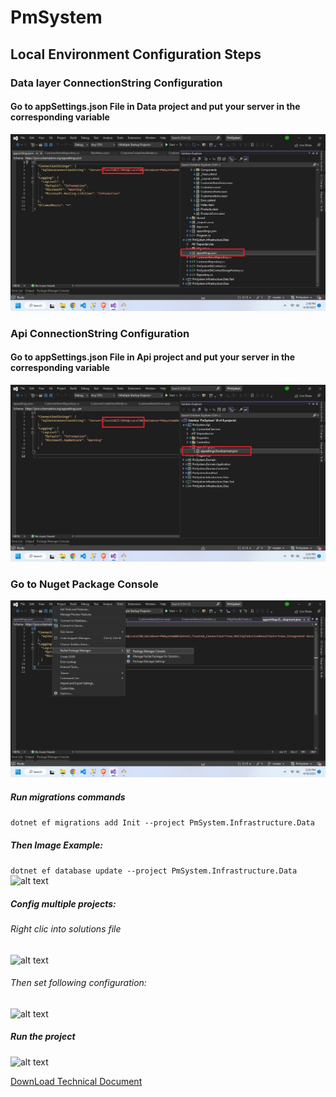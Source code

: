 # PmSystem

## Local Environment Configuration Steps

### Data layer ConnectionString Configuration
#### Go to appSettings.json File in Data project and put your server in the corresponding variable
![alt text](https://github.com/saulocarrasco/PmSystem/blob/master/documentation/data-connectionString.jpg)

### Api ConnectionString Configuration
#### Go to appSettings.json File in Api project and put your server in the corresponding variable
![alt text](https://github.com/saulocarrasco/PmSystem/blob/master/documentation/api-connectionString.jpg)

### Go to Nuget Package Console
![alt text](https://github.com/saulocarrasco/PmSystem/blob/master/documentation/nuget-console-option.jpg)

##### Run migrations commands
```dotnet ef migrations add Init --project PmSystem.Infrastructure.Data```<br/>
##### Then Image Example:
```dotnet ef database update --project PmSystem.Infrastructure.Data```
![alt text](https://github.com/saulocarrasco/PmSystem/blob/master/documentation/nuget-command.jpg)

##### Config multiple projects:
###### Right clic into solutions file
![alt text](https://github.com/saulocarrasco/PmSystem/blob/master/documentation/right-clic.jpg)
###### Then set following configuration:
![alt text](https://github.com/saulocarrasco/PmSystem/blob/master/documentation/multiple-project-option.jpg)

##### Run the project
![alt text](https://github.com/saulocarrasco/PmSystem/blob/master/documentation/run-project.jpg)

[DownLoad Technical Document](https://github.com/saulocarrasco/PmSystem/blob/master/documentation/Technical%20Document.docx)
